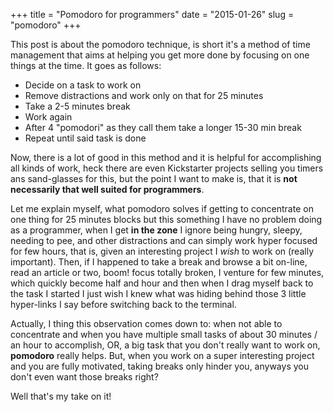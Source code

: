 +++
title = "Pomodoro for programmers"
date = "2015-01-26"
slug = "pomodoro"
+++

This post is about the pomodoro technique, is short it's a method of time management that aims at helping you get more done by focusing on one things at the time. It goes as follows:

- Decide on a task to work on
- Remove distractions and work only on that for 25 minutes
- Take a 2-5 minutes break
- Work again
- After 4 "pomodori" as they call them take a longer 15-30 min break
- Repeat until said task is done

Now, there is a lot of good in this method and it is helpful for accomplishing all kinds of work, heck there are even Kickstarter projects selling you timers ans sand-glasses for this, but the point I want to make is, that it is **not necessarily that well suited for programmers**.

Let me explain myself, what pomodoro solves if getting to concentrate on one thing for 25 minutes blocks but this something I have no problem doing as a programmer, when I get **in the zone** I ignore being hungry, sleepy, needing to pee, and other distractions and can simply work hyper focused for few hours, that is, given an interesting project I _wish_ to work on (really important). Then, if I happened to take a break and browse a bit on-line, read an article or two, boom! focus totally broken, I venture for few minutes, which quickly become half and hour and then when I drag myself back to the task I started I just wish I knew what was hiding behind those 3 little hyper-links I say before switching back to the terminal.

Actually, I thing this observation comes down to: when not able to concentrate and when you have multiple small tasks of about 30 minutes / an hour to accomplish, OR, a big task that you don't really want to work on, **pomodoro** really helps. But, when you work on a super interesting project and you are fully motivated, taking breaks only hinder you, anyways you don't even want those breaks right?

Well that's my take on it!
